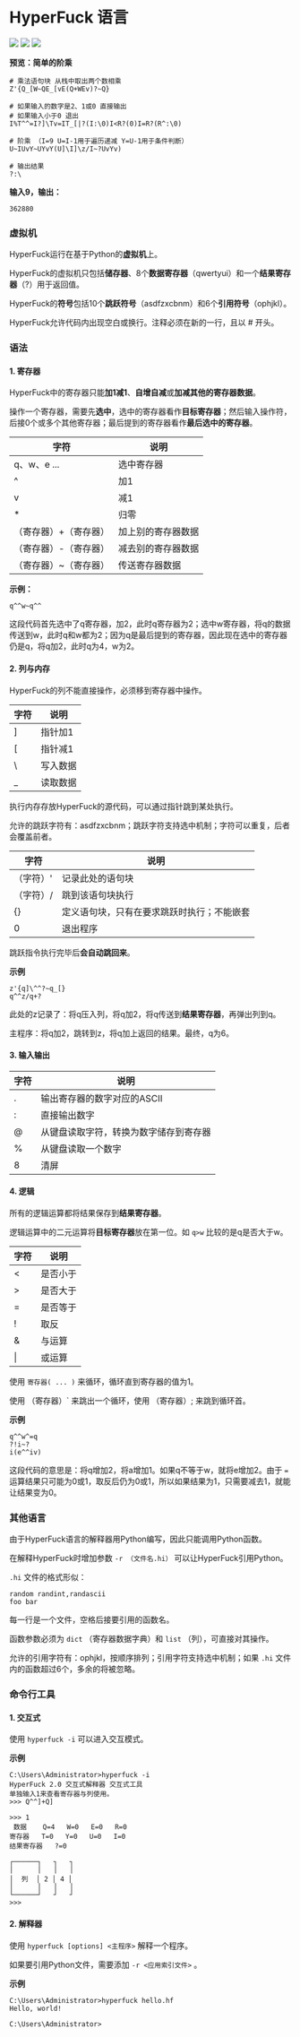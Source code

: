 # HyperFuck 语言

![](https://img.shields.io/badge/Python-3.8-blue) ![](https://img.shields.io/badge/Esoteric-Language-lightgrey) ![](https://img.shields.io/badge/Windows-7%20%2B-orange)

**预览：简单的阶乘**  

```
# 乘法语句块 从栈中取出两个数相乘
Z'{Q_[W~QE_[vE(Q+WEv)?~Q}

# 如果输入的数字是2、1或0 直接输出
# 如果输入小于0 退出
I%T^^=I?]\Tv=IT_[|?(I:\0)I<R?(0)I=R?(R^:\0)

# 阶乘 （I=9 U=I-1用于遍历递减 Y=U-1用于条件判断）
U~IUvY~UYvY(U]\I]\z/I~?UvYv)

# 输出结果
?:\
```

**输入9，输出：**  

```
362880
```

### 虚拟机

HyperFuck运行在基于Python的**虚拟机**上。  

HyperFuck的虚拟机只包括**储存器**、8个**数据寄存器**（qwertyui）和一个**结果寄存器**（?）用于返回值。  

HyperFuck的**符号**包括10个**跳跃符号**（asdfzxcbnm）和6个**引用符号**（ophjkl）。  

HyperFuck允许代码内出现空白或换行。注释必须在新的一行，且以 # 开头。  

### 语法

#### 1. 寄存器

HyperFuck中的寄存器只能**加1减1**、**自增自减**或**加减其他的寄存器数据**。  

操作一个寄存器，需要先**选中**，选中的寄存器看作**目标寄存器**；然后输入操作符，后接0个或多个其他寄存器；最后提到的寄存器看作**最后选中的寄存器**。  

| 字符                  | 说明               |
| --------------------- | ------------------ |
| q、w、e ...      | 选中寄存器         |
| ^                     | 加1                |
| v                     | 减1                |
| *                  | 归零            |
| （寄存器）+（寄存器） | 加上别的寄存器数据 |
| （寄存器）-（寄存器） | 减去别的寄存器数据 |
| （寄存器）~（寄存器） | 传送寄存器数据     |

**示例：**

```
q^^w~q^^
```

这段代码首先选中了q寄存器，加2，此时q寄存器为2；选中w寄存器，将q的数据传送到w，此时q和w都为2；因为q是最后提到的寄存器，因此现在选中的寄存器仍是q，将q加2，此时q为4，w为2。  

#### 2. 列与内存

HyperFuck的列不能直接操作，必须移到寄存器中操作。  

| 字符 | 说明 |
| ---- | ---- |
| ]    | 指针加1 |
| [    | 指针减1 |
| \    | 写入数据 |
| _    | 读取数据 |

执行内存存放HyperFuck的源代码，可以通过指针跳到某处执行。   

允许的跳跃字符有：asdfzxcbnm；跳跃字符支持选中机制；字符可以重复，后者会覆盖前者。  

| 字符      | 说明                                       |
| --------- | ------------------------------------------ |
| （字符）' | 记录此处的语句块                     |
| （字符）/ | 跳到该语句块执行                         |
| {}        | 定义语句块，只有在要求跳跃时执行；不能嵌套 |
| 0         | 退出程序                          |

跳跃指令执行完毕后**会自动跳回来**。  

**示例**

```
z'{q]\^^?~q_[}
q^^z/q+?
```

此处的z记录了：将q压入列，将q加2，将q传送到**结果寄存器**，再弹出列到q。  

主程序：将q加2，跳转到z，将q加上返回的结果。最终，q为6。  

#### 3. 输入输出

| 字符 | 说明                                   |
| ---- | -------------------------------------- |
| .    | 输出寄存器的数字对应的ASCII            |
| :    | 直接输出数字            |
| @    | 从键盘读取字符，转换为数字储存到寄存器 |
| %    | 从键盘读取一个数字                    |
| 8    | 清屏                                   |

#### 4. 逻辑

所有的逻辑运算都将结果保存到**结果寄存器**。  

逻辑运算中的二元运算将**目标寄存器**放在第一位。如 `q>w` 比较的是q是否大于w。  

| 字符 | 说明     |
| ---- | -------- |
| <    | 是否小于 |
| >    | 是否大于 |
| =    | 是否等于 |
| !    | 取反     |
| &    | 与运算   |
| \|   | 或运算   |

使用 `寄存器( ... )` 来循环，循环直到寄存器的值为1。  

使用 （寄存器）` 来跳出一个循环，使用 （寄存器）; 来跳到循环首。  

**示例**

```
q^^w^=q
?!i~?
i(e^^iv)
```

这段代码的意思是：将q增加2，将a增加1。如果q不等于w，就将e增加2。由于 `=` 运算结果只可能为0或1，取反后仍为0或1，所以如果结果为1，只需要减去1，就能让结果变为0。

### 其他语言

由于HyperFuck语言的解释器用Python编写，因此只能调用Python函数。  

在解释HyperFuck时增加参数 `-r （文件名.hi）` 可以让HyperFuck引用Python。   

`.hi` 文件的格式形似：

```
random randint,randascii
foo bar
```

每一行是一个文件，空格后接要引用的函数名。

函数参数必须为 `dict` （寄存器数据字典）和 `list` （列），可直接对其操作。

允许的引用字符有：ophjkl，按顺序排列；引用字符支持选中机制；如果 `.hi` 文件内的函数超过6个，多余的将被忽略。  

### 命令行工具

#### 1. 交互式

使用 `hyperfuck -i` 可以进入交互模式。  

**示例**

```
C:\Users\Administrator>hyperfuck -i
HyperFuck 2.0 交互式解释器 交互式工具
单独输入1来查看寄存器与列使用。
>>> Q^^]+Q]

>>> 1
 数据    Q=4   W=0   E=0   R=0
寄存器   T=0   Y=0   U=0   I=0
结果寄存器   ?=0

┌──────┐   ┐   ┐
│      │   │   │
│  列  │ 2 │ 4 │
│      │   │   │
└──────┘   ┘   ┘
>>>
```

#### 2. 解释器

使用 `hyperfuck [options] <主程序>`  解释一个程序。  

如果要引用Python文件，需要添加 `-r <应用索引文件>` 。  

**示例**

```
C:\Users\Administrator>hyperfuck hello.hf
Hello, world!

C:\Users\Administrator>
```